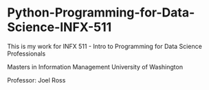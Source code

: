 # Python-Programming-for-Data-Science-INFX-511

This is my work for INFX 511 - Intro to Programming for Data Science Professionals

Masters in Information Management
University of Washington

Professor: Joel Ross
